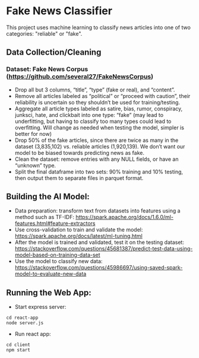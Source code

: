 # Fake News Classifier

This project uses machine learning to classify news articles into one of two categories: "reliable" or "fake".

## Data Collection/Cleaning
### Dataset: Fake News Corpus (https://github.com/several27/FakeNewsCorpus)

* Drop all but 3 columns, “title”, “type” (fake or real), and “content”.
* Remove all articles labeled as “political” or “proceed with caution”, their reliability is uncertain so they shouldn’t be used for training/testing.
* Aggregate all article types labeled as satire, bias, rumor, conspiracy, junksci, hate, and clickbait into one type: “fake” (may lead to underfitting, but having to classify too many types could lead to overfitting. Will change as needed when testing the model, simpler is better for now)
* Drop 50% of the fake articles, since there are twice as many in the dataset (3,835,102) vs. reliable articles (1,920,139). We don’t want our model to be biased towards predicting news as fake.
* Clean the dataset: remove entries with any NULL fields, or have an “unknown” type.
* Split the final dataframe into two sets: 90% training and 10% testing, then output them to separate files in parquet format.

## Building the AI Model:
* Data preparation: transform text from datasets into features using a method such as TF-IDF: https://spark.apache.org/docs/1.6.0/ml-features.html#feature-extractors
* Use cross-validation to train and validate the model: https://spark.apache.org/docs/latest/ml-tuning.html
* After the model is trained and validated, test it on the testing dataset: https://stackoverflow.com/questions/45681387/predict-test-data-using-model-based-on-training-data-set
* Use the model to classify new data: https://stackoverflow.com/questions/45986697/using-saved-spark-model-to-evaluate-new-data

## Running the Web App:
* Start express server:
```
cd react-app
node server.js
```
* Run react app:
```
cd client
npm start
```
